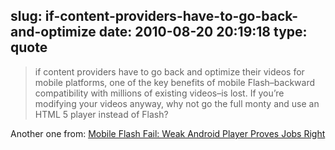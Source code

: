 slug: if-content-providers-have-to-go-back-and-optimize
date: 2010-08-20 20:19:18
type: quote
---

> if content providers have to go back and optimize their videos for mobile platforms, one of the key benefits of mobile Flash–backward compatibility with millions of existing videos–is lost. If you’re modifying your videos anyway, why not go the full monty and use an HTML 5 player instead of Flash?

Another one from: [Mobile Flash Fail: Weak Android Player Proves Jobs Right](http://blog.laptopmag.com/mobile-flash-fail-weak-android-player-proves-jobs-right)
